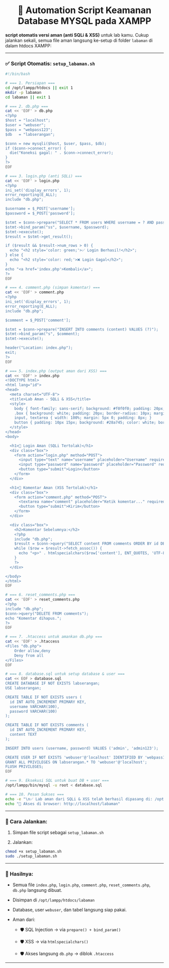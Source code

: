<h1 align="center">📄 Automation Script Keamanan Database MYSQL pada XAMPP</h1>

**script otomatis versi aman (anti SQLi & XSS)** untuk lab kamu. Cukup jalankan sekali, semua file aman langsung ke-setup di folder `labaman` di dalam htdocs XAMPP:

---

### ✅ **Script Otomatis: `setup_labaman.sh`**

```bash
#!/bin/bash

# === 1. Persiapan ===
cd /opt/lampp/htdocs || exit 1
mkdir -p labaman
cd labaman || exit 1

# === 2. db.php ===
cat << 'EOF' > db.php
<?php
$host = "localhost";
$user = "webuser";
$pass = "webpass123";
$db   = "labserangan";

$conn = new mysqli($host, $user, $pass, $db);
if ($conn->connect_error) {
  die("Koneksi gagal: " . $conn->connect_error);
}
?>
EOF

# === 3. login.php (anti SQLi) ===
cat << 'EOF' > login.php
<?php
ini_set('display_errors', 1);
error_reporting(E_ALL);
include "db.php";

$username = $_POST['username'];
$password = $_POST['password'];

$stmt = $conn->prepare("SELECT * FROM users WHERE username = ? AND password = ?");
$stmt->bind_param("ss", $username, $password);
$stmt->execute();
$result = $stmt->get_result();

if ($result && $result->num_rows > 0) {
  echo "<h2 style='color: green;'>✅ Login Berhasil!</h2>";
} else {
  echo "<h2 style='color: red;'>❌ Login Gagal</h2>";
}
echo "<a href='index.php'>Kembali</a>";
?>
EOF

# === 4. comment.php (simpan komentar) ===
cat << 'EOF' > comment.php
<?php
ini_set('display_errors', 1);
error_reporting(E_ALL);
include "db.php";

$comment = $_POST['comment'];

$stmt = $conn->prepare("INSERT INTO comments (content) VALUES (?)");
$stmt->bind_param("s", $comment);
$stmt->execute();

header("Location: index.php");
exit;
?>
EOF

# === 5. index.php (output aman dari XSS) ===
cat << 'EOF' > index.php
<!DOCTYPE html>
<html lang="id">
<head>
  <meta charset="UTF-8">
  <title>Lab Aman - SQLi & XSS</title>
  <style>
    body { font-family: sans-serif; background: #f0f0f0; padding: 20px; }
    .box { background: white; padding: 20px; border-radius: 10px; margin-bottom: 20px; }
    input, textarea { width: 100%; margin: 5px 0; padding: 8px; }
    button { padding: 10px 15px; background: #28a745; color: white; border: none; }
  </style>
</head>
<body>

  <h1>🔐 Login Aman (SQLi Tertolak)</h1>
  <div class="box">
    <form action="login.php" method="POST">
      <input type="text" name="username" placeholder="Username" required>
      <input type="password" name="password" placeholder="Password" required>
      <button type="submit">Login</button>
    </form>
  </div>

  <h1>💬 Komentar Aman (XSS Tertolak)</h1>
  <div class="box">
    <form action="comment.php" method="POST">
      <textarea name="comment" placeholder="Ketik komentar..." required></textarea>
      <button type="submit">Kirim</button>
    </form>
  </div>

  <div class="box">
    <h2>Komentar Sebelumnya:</h2>
    <?php
    include "db.php";
    $result = $conn->query("SELECT content FROM comments ORDER BY id DESC");
    while ($row = $result->fetch_assoc()) {
      echo "<p>" . htmlspecialchars($row['content'], ENT_QUOTES, 'UTF-8') . "</p>";
    }
    ?>
  </div>

</body>
</html>
EOF

# === 6. reset_comments.php ===
cat << 'EOF' > reset_comments.php
<?php
include "db.php";
$conn->query("DELETE FROM comments");
echo "Komentar dihapus.";
?>
EOF

# === 7. .htaccess untuk amankan db.php ===
cat << 'EOF' > .htaccess
<Files "db.php">
    Order allow,deny
    Deny from all
</Files>
EOF

# === 8. database.sql untuk setup database & user ===
cat << EOF > database.sql
CREATE DATABASE IF NOT EXISTS labserangan;
USE labserangan;

CREATE TABLE IF NOT EXISTS users (
  id INT AUTO_INCREMENT PRIMARY KEY,
  username VARCHAR(100),
  password VARCHAR(100)
);

CREATE TABLE IF NOT EXISTS comments (
  id INT AUTO_INCREMENT PRIMARY KEY,
  content TEXT
);

INSERT INTO users (username, password) VALUES ('admin', 'admin123');

CREATE USER IF NOT EXISTS 'webuser'@'localhost' IDENTIFIED BY 'webpass123';
GRANT ALL PRIVILEGES ON labserangan.* TO 'webuser'@'localhost';
FLUSH PRIVILEGES;
EOF

# === 9. Eksekusi SQL untuk buat DB + user ===
/opt/lampp/bin/mysql -u root < database.sql

# === 10. Pesan Sukses ===
echo -e "\n✅ Lab aman dari SQLi & XSS telah berhasil dipasang di: /opt/lampp/htdocs/labaman"
echo "📂 Akses di browser: http://localhost/labaman"
```

---

### 🧪 Cara Jalankan:

1. Simpan file script sebagai `setup_labaman.sh`
    
2. Jalankan:
    

```bash
chmod +x setup_labaman.sh
sudo ./setup_labaman.sh
```

---

### 🔐 Hasilnya:

- Semua file `index.php`, `login.php`, `comment.php`, `reset_comments.php`, `db.php` langsung dibuat.
    
- Disimpan di `/opt/lampp/htdocs/labaman`
    
- Database, user `webuser`, dan tabel langsung siap pakai.
    
- Aman dari:
    
    - 🛡️ SQL Injection → via `prepare() + bind_param()`
        
    - 🛡️ XSS → via `htmlspecialchars()`
        
    - 🛡️ Akses langsung `db.php` → diblok `.htaccess`
        

---
